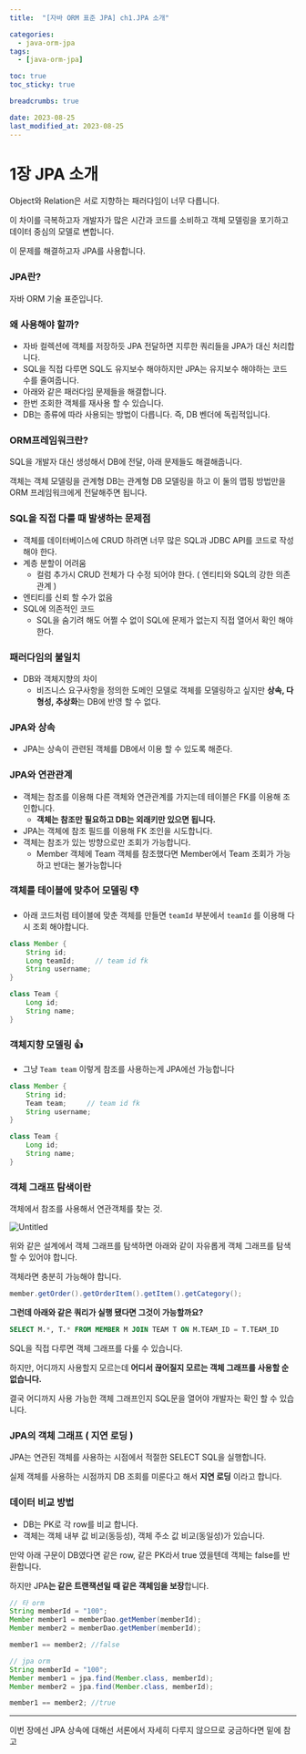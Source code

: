 ```yaml
---
title:  "[자바 ORM 표준 JPA] ch1.JPA 소개"

categories:
  - java-orm-jpa
tags:
  - [java-orm-jpa]

toc: true
toc_sticky: true

breadcrumbs: true

date: 2023-08-25
last_modified_at: 2023-08-25
---
```


# 1장 JPA 소개

Object와 Relation은 서로 지향하는 패러다임이 너무 다릅니다.

이 차이를 극복하고자 개발자가 많은 시간과 코드를 소비하고 객체 모델링을 포기하고 데이터 중심의 모델로 변합니다.

이 문제를 해결하고자 JPA를 사용합니다.

### JPA란?

자바 ORM 기술 표준입니다.

### 왜 사용해야 할까?

- 자바 컬렉션에 객체를 저장하듯 JPA 전달하면 지루한 쿼리들을 JPA가 대신 처리합니다.
- SQL을 직접 다루면 SQL도 유지보수 해야하지만 JPA는 유지보수 해야하는 코드 수를 줄여줍니다.
- 아래와 같은 패러다임 문제들을 해결합니다.
- 한번 조회한 객체를 재사용 할 수 있습니다.
- DB는 종류에 따라 사용되는 방법이 다릅니다. 즉, DB 벤더에 독립적입니다.

### ORM프레임워크란?

SQL을 개발자 대신 생성해서 DB에 전달, 아래 문제들도 해결해줍니다.

객체는 객체 모델링을 관계형 DB는 관계형 DB 모델링을 하고 이 둘의 맵핑 방법만을 ORM 프레임워크에게 전달해주면 됩니다.

### SQL을 직접 다룰 때 발생하는 문제점

- 객체를 데이터베이스에 CRUD 하려면 너무 많은 SQL과 JDBC API를 코드로 작성 해야 한다.
- 계층 분할이 어려움
    - 컬럼 추가시 CRUD 전체가 다 수정 되어야 한다. ( 엔티티와 SQL의 강한 의존 관계 )
- 엔티티를 신뢰 할 수가 없음
- SQL에 의존적인 코드
    - SQL을 숨기려 해도 어쩔 수 없이 SQL에 문제가 없는지 직접 열어서 확인 해야 한다.

### 패러다임의 불일치

- DB와 객체지향의 차이
    - 비즈니스 요구사항을 정의한 도메인 모델로 객체를 모델링하고 싶지만 **상속, 다형성, 추상화**는 DB에 반영 할 수 없다.

### JPA와 상속

- JPA는 상속이 관련된 객체를 DB에서 이용 할 수 있도록 해준다.

### JPA와 연관관계

- 객체는 참조를 이용해 다른 객체와 연관관계를 가지는데 테이블은 FK를 이용해 조인합니다.
    - **객체는 참조만 필요하고 DB는 외래키만 있으면 됩니다.**
- JPA는 객체에 참조 필드를 이용해 FK 조인을 시도합니다.
- 객체는 참조가 있는 방향으로만 조회가 가능합니다.
    - Member 객체에 Team 객체를 참조했다면 Member에서 Team 조회가 가능하고 반대는 불가능합니다

### 객체를 테이블에 맞추어 모델링 👎

- 아래 코드처럼 테이블에 맞춘 객체를 만들면 `teamId` 부분에서 `teamId` 를 이용해 다시 조회 해야합니다.

```java
class Member {
	String id;
	Long teamId;     // team id fk 
	String username;
}

class Team {
	Long id;
	String name;
}
```

### 객체지향 모델링 👍

- 그냥 `Team team` 이렇게 참조를 사용하는게 JPA에선 가능합니다

```java
class Member {
	String id;
	Team team;     // team id fk 
	String username;
}

class Team {
	Long id;
	String name;
}
```

### 객체 그래프 탐색이란

객체에서 참조를 사용해서 연관객체를 찾는 것.

![Untitled](https://s3-us-west-2.amazonaws.com/secure.notion-static.com/5a1960f8-fa30-4a05-9231-13d34103b63a/Untitled.png)

위와 같은 설계에서 객체 그래프를 탐색하면 아래와 같이 자유롭게 객체 그래프를 탐색 할 수 있어야 합니다.

객체라면 충분히 가능해야 합니다.

```java
member.getOrder().getOrderItem().getItem().getCategory(); 
```

**그런데 아래와 같은 쿼리가 실행 됐다면 그것이 가능할까요?**

```sql
SELECT M.*, T.* FROM MEMBER M JOIN TEAM T ON M.TEAM_ID = T.TEAM_ID
```

SQL을 직접 다루면 객체 그래프를 다룰 수 있습니다. 

하지만, 어디까지 사용할지 모르는데 **어디서 끊어질지 모르는 객체 그래프를 사용할 순 없습니다.**

결국 어디까지 사용 가능한 객체 그래프인지 SQL문을 열어야 개발자는 확인 할 수 있습니다.

### JPA의 객체 그래프 ( 지연 로딩 )

JPA는 연관된 객체를 사용하는 시점에서 적절한 SELECT SQL을 실행합니다.

실제 객체를 사용하는 시점까지 DB 조회를 미룬다고 해서 **지연 로딩** 이라고 합니다.

### 데이터 비교 방법

- DB는 PK로 각 row를 비교 합니다.
- 객체는 객체 내부 값 비교(동등성), 객체 주소 값 비교(동일성)가 있습니다.

만약 아래 구문이 DB였다면 같은 row, 같은 PK라서 true 였을텐데 객체는 false를 반환합니다. 

하지만 JPA**는 같은 트랜잭션일 때 같은 객체임을 보장**합니다.

```java
// 타 orm
String memberId = "100";
Member member1 = memberDao.getMember(memberId);
Member member2 = memberDao.getMember(memberId);

member1 == member2; //false

// jpa orm
String memberId = "100";
Member member1 = jpa.find(Member.class, memberId);
Member member2 = jpa.find(Member.class, memberId);

member1 == member2; //true
```

---

이번 장에선 JPA 상속에 대해선 서론에서 자세히 다루지 않으므로 궁금하다면 밑에 참고